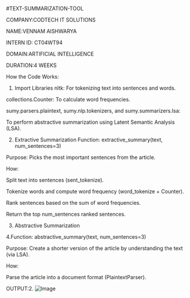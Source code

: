 #TEXT-SUMMARIZATION-TOOL

COMPANY:CODTECH IT SOLUTIONS

NAME:VENNAM AISHWARYA

INTERN ID: CT04WT94

DOMAIN:ARTIFICIAL INTELLIGENCE

DURATION:4 WEEKS

How the Code Works:

1. Import Libraries
nltk: For tokenizing text into sentences and words.

collections.Counter: To calculate word frequencies.

sumy.parsers.plaintext, sumy.nlp.tokenizers, and sumy.summarizers.lsa:

To perform abstractive summarization using Latent Semantic Analysis (LSA).

2. Extractive Summarization
Function: extractive_summary(text, num_sentences=3)

Purpose: Picks the most important sentences from the article.

How:

Split text into sentences (sent_tokenize).

Tokenize words and compute word frequency (word_tokenize + Counter).

Rank sentences based on the sum of word frequencies.

Return the top num_sentences ranked sentences.

3. Abstractive Summarization
 
4.Function: abstractive_summary(text, num_sentences=3)

Purpose: Create a shorter version of the article by understanding the text (via LSA).

How:

Parse the article into a document format (PlaintextParser).

OUTPUT:2. ![Image](https://github.com/user-attachments/assets/8b439ed9-9c03-4eee-a176-d3f09eec785b)


